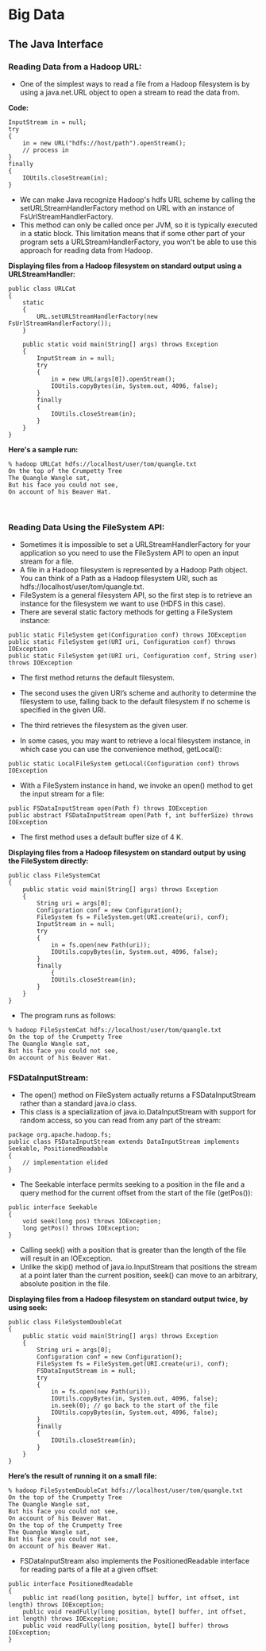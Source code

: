 # Big Data

## **The Java Interface**

### Reading Data from a Hadoop URL:
- One of the simplest ways to read a file from a Hadoop filesystem is by using a java.net.URL object to open a stream to read the data from.

**Code:**
``` 
InputStream in = null;
try
{
    in = new URL("hdfs://host/path").openStream();
    // process in
}
finally
{
    IOUtils.closeStream(in);
}
```

- We can make Java recognize Hadoop's hdfs URL scheme by calling the setURLStreamHandlerFactory method on URL with an instance of FsUrlStreamHandlerFactory.
- This method can only be called once per JVM, so it is typically executed in a static block. This limitation means that if some other part of your program sets a URLStreamHandlerFactory, you won't be able to use this approach for reading data from Hadoop.

**Displaying files from a Hadoop filesystem on standard output using a URLStreamHandler:**
```
public class URLCat
{
 	static
	{
		URL.setURLStreamHandlerFactory(new FsUrlStreamHandlerFactory());
 	}

 	public static void main(String[] args) throws Exception 
	{
 		InputStream in = null;
 		try 
		{
 			in = new URL(args[0]).openStream();
 			IOUtils.copyBytes(in, System.out, 4096, false);
 		}
		finally
		{
 			IOUtils.closeStream(in);
 		}
 	}
}
```

**Here's a sample run:**
```
% hadoop URLCat hdfs://localhost/user/tom/quangle.txt
On the top of the Crumpetty Tree
The Quangle Wangle sat,
But his face you could not see,
On account of his Beaver Hat.
```

<br>

### Reading Data Using the FileSystem API:
- Sometimes it is impossible to set a URLStreamHandlerFactory for your application so you need to use the FileSystem API to open an input stream for a file.
- A file in a Hadoop filesystem is represented by a Hadoop Path object. You can think of a Path as a Hadoop filesystem URI, such as hdfs://localhost/user/tom/quangle.txt.
- FileSystem is a general filesystem API, so the first step is to retrieve an instance for the filesystem we want to use (HDFS in this case).
- There are several static factory methods for getting a FileSystem instance:
```
public static FileSystem get(Configuration conf) throws IOException
public static FileSystem get(URI uri, Configuration conf) throws IOException
public static FileSystem get(URI uri, Configuration conf, String user) throws IOException
```

- The first method returns the default filesystem.
- The second uses the given URI’s scheme and authority to determine the filesystem to use, falling back to the default filesystem if no scheme is specified in the given URI.
- The third retrieves the filesystem as the given user.

- In some cases, you may want to retrieve a local filesystem instance, in which case you can use the convenience method, getLocal():
```
public static LocalFileSystem getLocal(Configuration conf) throws IOException
```

- With a FileSystem instance in hand, we invoke an open() method to get the input stream for a file:
```
public FSDataInputStream open(Path f) throws IOException
public abstract FSDataInputStream open(Path f, int bufferSize) throws IOException
```
- The first method uses a default buffer size of 4 K.

**Displaying files from a Hadoop filesystem on standard output by using the FileSystem directly:**
```
public class FileSystemCat
{
	public static void main(String[] args) throws Exception
 	{
		String uri = args[0];
		Configuration conf = new Configuration();
		FileSystem fs = FileSystem.get(URI.create(uri), conf);
		InputStream in = null;
		try
  		{
			in = fs.open(new Path(uri));
			IOUtils.copyBytes(in, System.out, 4096, false);
		}
  		finally
    		{
			IOUtils.closeStream(in);
		}
	}
}
```

- The program runs as follows:
```
% hadoop FileSystemCat hdfs://localhost/user/tom/quangle.txt
On the top of the Crumpetty Tree
The Quangle Wangle sat,
But his face you could not see,
On account of his Beaver Hat.
```

### FSDataInputStream:
- The open() method on FileSystem actually returns a FSDataInputStream rather than a standard java.io class.
- This class is a specialization of java.io.DataInputStream with support for random access, so you can read from any part of the stream:
```
package org.apache.hadoop.fs;
public class FSDataInputStream extends DataInputStream implements Seekable, PositionedReadable
{
	// implementation elided
}
```

- The Seekable interface permits seeking to a position in the file and a query method for the current offset from the start of the file (getPos()):
```
public interface Seekable
{
	void seek(long pos) throws IOException;
	long getPos() throws IOException;
}
```

- Calling seek() with a position that is greater than the length of the file will result in an IOException.
- Unlike the skip() method of java.io.InputStream that positions the stream at a point later than the current position, seek() can move to an arbitrary, absolute position in the file.

**Displaying files from a Hadoop filesystem on standard output twice, by using seek:**
```
public class FileSystemDoubleCat
{
	public static void main(String[] args) throws Exception
	{
		String uri = args[0];
		Configuration conf = new Configuration();
		FileSystem fs = FileSystem.get(URI.create(uri), conf);
		FSDataInputStream in = null;
		try
		{
			in = fs.open(new Path(uri));
			IOUtils.copyBytes(in, System.out, 4096, false);
			in.seek(0); // go back to the start of the file
			IOUtils.copyBytes(in, System.out, 4096, false);
		}
		finally
		{
			IOUtils.closeStream(in);
		}
	}
}
```

**Here’s the result of running it on a small file:**
```
% hadoop FileSystemDoubleCat hdfs://localhost/user/tom/quangle.txt
On the top of the Crumpetty Tree
The Quangle Wangle sat,
But his face you could not see,
On account of his Beaver Hat.
On the top of the Crumpetty Tree
The Quangle Wangle sat,
But his face you could not see,
On account of his Beaver Hat.
```

- FSDataInputStream also implements the PositionedReadable interface for reading parts of a file at a given offset:
```
public interface PositionedReadable
{
	public int read(long position, byte[] buffer, int offset, int length) throws IOException;
	public void readFully(long position, byte[] buffer, int offset, int length) throws IOException;
	public void readFully(long position, byte[] buffer) throws IOException;
}
```
